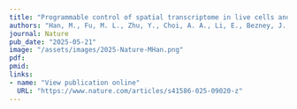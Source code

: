 ```yaml
---
title: "Programmable control of spatial transcriptome in live cells and neurons"
authors: "Han, M., Fu, M. L., Zhu, Y., Choi, A. A., Li, E., Bezney, J., Cai, S., Miles, L., Ma, Y., Qi, L. S."
journal: Nature
pub_date: "2025-05-21"
image: "/assets/images/2025-Nature-MHan.png"
pdf:
pmid:
links:
- name: "View publication online"
  URL: "https://www.nature.com/articles/s41586-025-09020-z"
---
```

